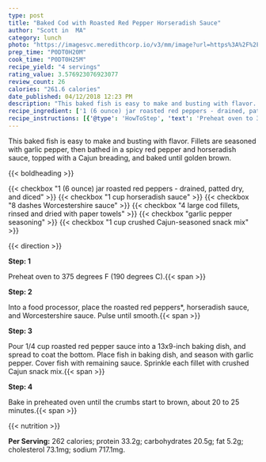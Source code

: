 ```yaml
---
type: post
title: "Baked Cod with Roasted Red Pepper Horseradish Sauce"
author: "Scott in  MA"
category: lunch
photo: "https://imagesvc.meredithcorp.io/v3/mm/image?url=https%3A%2F%2Fimages.media-allrecipes.com%2Fuserphotos%2F171143.jpg"
prep_time: "P0DT0H20M"
cook_time: "P0DT0H25M"
recipe_yield: "4 servings"
rating_value: 3.576923076923077
review_count: 26
calories: "261.6 calories"
date_published: 04/12/2018 12:23 PM
description: "This baked fish is easy to make and busting with flavor. Fillets are seasoned with garlic pepper, then bathed in a spicy red pepper and horseradish sauce, topped with a Cajun breading, and baked until golden brown."
recipe_ingredient: ['1 (6 ounce) jar roasted red peppers - drained, patted dry, and diced', '1 cup horseradish sauce', '8 dashes Worcestershire sauce', '4 large cod fillets, rinsed and dried with paper towels', 'garlic pepper seasoning', '1 cup crushed Cajun-seasoned snack mix']
recipe_instructions: [{'@type': 'HowToStep', 'text': 'Preheat oven to 375 degrees F (190 degrees C).\n'}, {'@type': 'HowToStep', 'text': 'Into a food processor, place the roasted red peppers*, horseradish sauce, and Worcestershire sauce. Pulse until smooth.\n'}, {'@type': 'HowToStep', 'text': 'Pour 1/4 cup roasted red pepper sauce into a 13x9-inch baking dish, and spread to coat the bottom. Place fish in baking dish, and season with garlic pepper. Cover fish with remaining sauce. Sprinkle each fillet with crushed Cajun snack mix.\n'}, {'@type': 'HowToStep', 'text': 'Bake in preheated oven until the crumbs start to brown, about 20 to 25 minutes.\n'}]
---
```


This baked fish is easy to make and busting with flavor. Fillets are seasoned with garlic pepper, then bathed in a spicy red pepper and horseradish sauce, topped with a Cajun breading, and baked until golden brown. 

{{< boldheading >}}

{{< checkbox "1 (6 ounce) jar roasted red peppers - drained, patted dry, and diced" >}}
{{< checkbox "1 cup horseradish sauce" >}}
{{< checkbox "8 dashes Worcestershire sauce" >}}
{{< checkbox "4 large cod fillets, rinsed and dried with paper towels" >}}
{{< checkbox "garlic pepper seasoning" >}}
{{< checkbox "1 cup crushed Cajun-seasoned snack mix" >}}


{{< direction >}}

**Step: 1**

Preheat oven to 375 degrees F (190 degrees C).{{< span >}}

**Step: 2**

Into a food processor, place the roasted red peppers*, horseradish sauce, and Worcestershire sauce. Pulse until smooth.{{< span >}}

**Step: 3**

Pour 1/4 cup roasted red pepper sauce into a 13x9-inch baking dish, and spread to coat the bottom. Place fish in baking dish, and season with garlic pepper. Cover fish with remaining sauce. Sprinkle each fillet with crushed Cajun snack mix.{{< span >}}

**Step: 4**

Bake in preheated oven until the crumbs start to brown, about 20 to 25 minutes.{{< span >}}

{{< nutrition >}}

**Per Serving:** 262 calories; protein 33.2g; carbohydrates 20.5g; fat 5.2g; cholesterol 73.1mg; sodium 717.1mg.